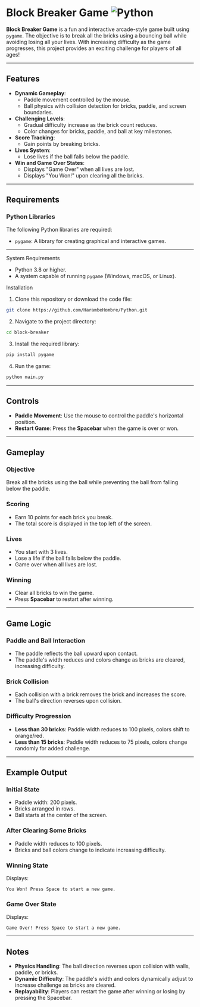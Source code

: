 # Block Breaker Game ![Python](https://img.shields.io/badge/Python-3.x-blue)

**Block Breaker Game** is a fun and interactive arcade-style game built using `pygame`. The objective is to break all the bricks using a bouncing ball while avoiding losing all your lives. With increasing difficulty as the game progresses, this project provides an exciting challenge for players of all ages!

---

## Features

- **Dynamic Gameplay**:
  - Paddle movement controlled by the mouse.
  - Ball physics with collision detection for bricks, paddle, and screen boundaries.
- **Challenging Levels**:
  - Gradual difficulty increase as the brick count reduces.
  - Color changes for bricks, paddle, and ball at key milestones.
- **Score Tracking**:
  - Gain points by breaking bricks.
- **Lives System**:
  - Lose lives if the ball falls below the paddle.
- **Win and Game Over States**:
  - Displays "Game Over" when all lives are lost.
  - Displays "You Won!" upon clearing all the bricks.

---

## Requirements

### Python Libraries
The following Python libraries are required:
- `pygame`: A library for creating graphical and interactive games.

---

System Requirements
- Python 3.8 or higher.
- A system capable of running `pygame` (Windows, macOS, or Linux).


Installation
1. Clone this repository or download the code file:
```bash
git clone https://github.com/HarambeHombre/Python.git
```
2. Navigate to the project directory:
```bash
cd block-breaker
```
3. Install the required library:
```bash
pip install pygame
```
4. Run the game:
```bash
python main.py
```

---

## Controls
- **Paddle Movement**: Use the mouse to control the paddle's horizontal position.
- **Restart Game**: Press the **Spacebar** when the game is over or won.

---

## Gameplay
### Objective
Break all the bricks using the ball while preventing the ball from falling below the paddle.
### Scoring
- Earn 10 points for each brick you break.
- The total score is displayed in the top left of the screen.

### Lives
- You start with 3 lives.
- Lose a life if the ball falls below the paddle.
- Game over when all lives are lost.

### Winning
- Clear all bricks to win the game.
- Press **Spacebar** to restart after winning.

---

## Game Logic
### Paddle and Ball Interaction
- The paddle reflects the ball upward upon contact.
- The paddle's width reduces and colors change as bricks are cleared, increasing difficulty.

### Brick Collision
- Each collision with a brick removes the brick and increases the score.
- The ball's direction reverses upon collision.

### Difficulty Progression
- **Less than 30 bricks**: Paddle width reduces to 100 pixels, colors shift to orange/red.
- **Less than 15 bricks**: Paddle width reduces to 75 pixels, colors change randomly for added challenge.

---

## Example Output
### Initial State
- Paddle width: 200 pixels.
- Bricks arranged in rows.
- Ball starts at the center of the screen.

### After Clearing Some Bricks
- Paddle width reduces to 100 pixels.
- Bricks and ball colors change to indicate increasing difficulty.

### Winning State
Displays:
```
You Won! Press Space to start a new game.
```

### Game Over State
Displays:
```
Game Over! Press Space to start a new game.
```

---

## Notes
- **Physics Handling**: The ball direction reverses upon collision with walls, paddle, or bricks.
- **Dynamic Difficulty**: The paddle's width and colors dynamically adjust to increase challenge as bricks are cleared.
- **Replayability**: Players can restart the game after winning or losing by pressing the Spacebar.




